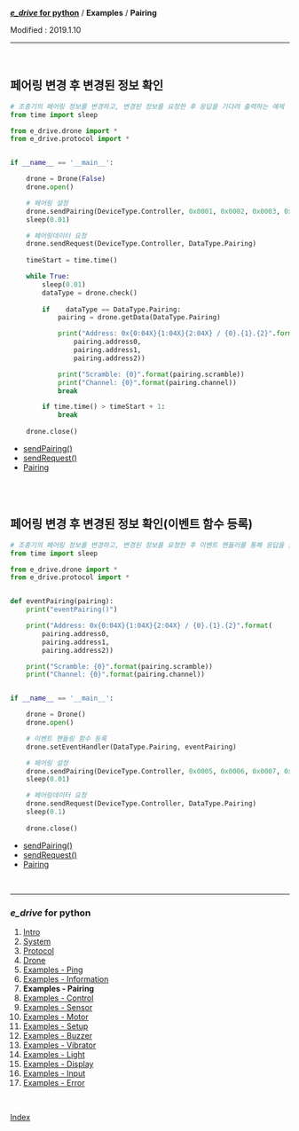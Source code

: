**[*e_drive* for python](index.md)** / **Examples** / **Pairing**

Modified : 2019.1.10

---

<br>


## <a name="Pairing">페어링 변경 후 변경된 정보 확인</a>

```py
# 조종기의 페어링 정보를 변경하고, 변경된 정보를 요청한 후 응답을 기다려 출력하는 예제
from time import sleep

from e_drive.drone import *
from e_drive.protocol import *


if __name__ == '__main__':

    drone = Drone(False)
    drone.open()

    # 페어링 설정
    drone.sendPairing(DeviceType.Controller, 0x0001, 0x0002, 0x0003, 0x04, 0x05)
    sleep(0.01)

    # 페어링데이터 요청
    drone.sendRequest(DeviceType.Controller, DataType.Pairing)
    
    timeStart = time.time()

    while True:
        sleep(0.01)
        dataType = drone.check()
        
        if    dataType == DataType.Pairing:
            pairing = drone.getData(DataType.Pairing)

            print("Address: 0x{0:04X}{1:04X}{2:04X} / {0}.{1}.{2}".format(
                pairing.address0, 
                pairing.address1, 
                pairing.address2))

            print("Scramble: {0}".format(pairing.scramble))
            print("Channel: {0}".format(pairing.channel))
            break

        if time.time() > timeStart + 1:
            break
    
    drone.close()
```

- [sendPairing()](04_drone.md#sendPairing)
- [sendRequest()](04_drone.md#sendRequest)
- [Pairing](03_protocol.md#Pairing)



<br>
<br>


## 페어링 변경 후 변경된 정보 확인(이벤트 함수 등록)

```py
# 조종기의 페어링 정보를 변경하고, 변경된 정보를 요청한 후 이벤트 핸들러를 통해 응답을 출력하는 예제
from time import sleep

from e_drive.drone import *
from e_drive.protocol import *


def eventPairing(pairing):
    print("eventPairing()")

    print("Address: 0x{0:04X}{1:04X}{2:04X} / {0}.{1}.{2}".format(
        pairing.address0, 
        pairing.address1, 
        pairing.address2))

    print("Scramble: {0}".format(pairing.scramble))
    print("Channel: {0}".format(pairing.channel))


if __name__ == '__main__':

    drone = Drone()
    drone.open()

    # 이벤트 핸들링 함수 등록
    drone.setEventHandler(DataType.Pairing, eventPairing)

    # 페어링 설정
    drone.sendPairing(DeviceType.Controller, 0x0005, 0x0006, 0x0007, 0x08, 0x09)
    sleep(0.01)

    # 페어링데이터 요청
    drone.sendRequest(DeviceType.Controller, DataType.Pairing)
    sleep(0.1)
    
    drone.close()
```

- [sendPairing()](04_drone.md#sendPairing)
- [sendRequest()](04_drone.md#sendRequest)
- [Pairing](03_protocol.md#Pairing)


<br>


---

<h3><i>e_drive</i> for python</H3>

 1. [Intro](01_intro.md)
 2. [System](02_system.md)
 3. [Protocol](03_protocol.md)
 4. [Drone](04_drone.md)
 5. [Examples - Ping](examples_01_ping.md)
 6. [Examples - Information](examples_02_information.md)
 7. **Examples - Pairing**
 8. [Examples - Control](examples_04_control.md)
 9. [Examples - Sensor](examples_05_sensor.md)
10. [Examples - Motor](examples_06_motor.md)
11. [Examples - Setup](examples_07_setup.md)
12. [Examples - Buzzer](examples_08_buzzer.md)
13. [Examples - Vibrator](examples_09_vibrator.md)
14. [Examples - Light](examples_10_light.md)
15. [Examples - Display](examples_11_display.md)
16. [Examples - Input](examples_12_input.md)
17. [Examples - Error](examples_13_error.md)

<br>

[Index](index.md)
